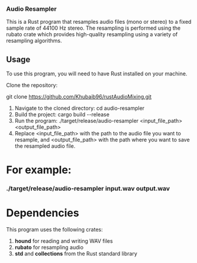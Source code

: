 ### Audio Resampler

This is a Rust program that resamples audio files (mono or stereo) to a fixed sample rate of 44100 Hz stereo. The resampling is performed using the rubato crate which provides high-quality resampling using a variety of resampling algorithms.

## Usage

To use this program, you will need to have Rust installed on your machine.

Clone the repository:

git clone https://github.com/Khubaib96/rustAudioMixing.git

1. Navigate to the cloned directory: cd audio-resampler
2. Build the project: cargo build --release
3. Run the program: ./target/release/audio-resampler <input_file_path> <output_file_path>
4. Replace <input_file_path> with the path to the audio file you want to resample, and <output_file_path> with the path where you want to save the resampled audio file.

# For example:
### ./target/release/audio-resampler input.wav output.wav

# Dependencies
This program uses the following crates:

1. **hound** for reading and writing WAV files
2. **rubato** for resampling audio
3. **std** and **collections** from the Rust standard library